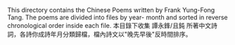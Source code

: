 This directory contains the Chinese Poems written by Frank Yung-Fong Tang. The poems are divided into files by year- month and sorted in reverse chronological order inside each file. 
本目錄下收集 譚永鋒/且鈍 所著中文詩詞，各詩你成詩年月分類歸檔，檔內詩文以"晚先早後"反時間排序。
